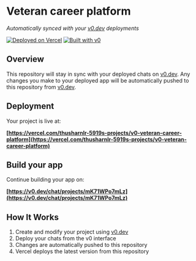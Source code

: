 # Veteran career platform

*Automatically synced with your [v0.dev](https://v0.dev) deployments*

[![Deployed on Vercel](https://img.shields.io/badge/Deployed%20on-Vercel-black?style=for-the-badge&logo=vercel)](https://vercel.com/thusharnlr-5919s-projects/v0-veteran-career-platform)
[![Built with v0](https://img.shields.io/badge/Built%20with-v0.dev-black?style=for-the-badge)](https://v0.dev/chat/projects/mK71WPo7mLz)

## Overview

This repository will stay in sync with your deployed chats on [v0.dev](https://v0.dev).
Any changes you make to your deployed app will be automatically pushed to this repository from [v0.dev](https://v0.dev).

## Deployment

Your project is live at:

**[https://vercel.com/thusharnlr-5919s-projects/v0-veteran-career-platform](https://vercel.com/thusharnlr-5919s-projects/v0-veteran-career-platform)**

## Build your app

Continue building your app on:

**[https://v0.dev/chat/projects/mK71WPo7mLz](https://v0.dev/chat/projects/mK71WPo7mLz)**

## How It Works

1. Create and modify your project using [v0.dev](https://v0.dev)
2. Deploy your chats from the v0 interface
3. Changes are automatically pushed to this repository
4. Vercel deploys the latest version from this repository